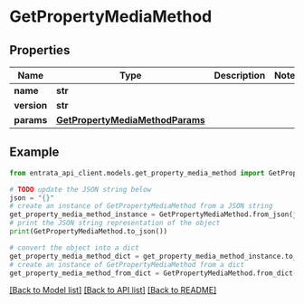 # GetPropertyMediaMethod


## Properties

Name | Type | Description | Notes
------------ | ------------- | ------------- | -------------
**name** | **str** |  | 
**version** | **str** |  | 
**params** | [**GetPropertyMediaMethodParams**](GetPropertyMediaMethodParams.md) |  | 

## Example

```python
from entrata_api_client.models.get_property_media_method import GetPropertyMediaMethod

# TODO update the JSON string below
json = "{}"
# create an instance of GetPropertyMediaMethod from a JSON string
get_property_media_method_instance = GetPropertyMediaMethod.from_json(json)
# print the JSON string representation of the object
print(GetPropertyMediaMethod.to_json())

# convert the object into a dict
get_property_media_method_dict = get_property_media_method_instance.to_dict()
# create an instance of GetPropertyMediaMethod from a dict
get_property_media_method_from_dict = GetPropertyMediaMethod.from_dict(get_property_media_method_dict)
```
[[Back to Model list]](../README.md#documentation-for-models) [[Back to API list]](../README.md#documentation-for-api-endpoints) [[Back to README]](../README.md)


